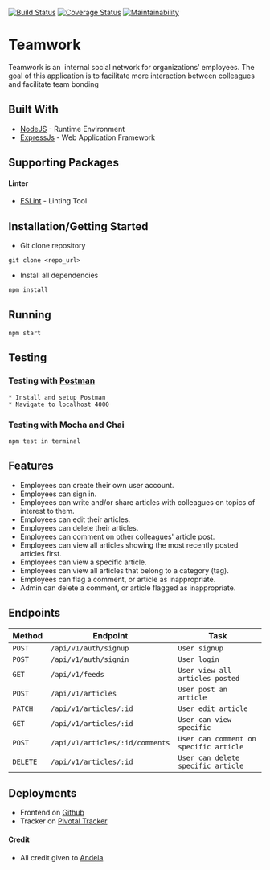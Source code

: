
[![Build Status](https://travis-ci.org/banobepascal/teamwork.svg?branch=develop)](https://travis-ci.org/banobepascal/teamwork)
[![Coverage Status](https://coveralls.io/repos/github/banobepascal/teamwork/badge.svg)](https://coveralls.io/github/banobepascal/teamwork)
[![Maintainability](https://api.codeclimate.com/v1/badges/86ae0e9e83da59c9f077/maintainability)](https://codeclimate.com/github/banobepascal/teamwork/maintainability)


# Teamwork
Teamwork is an ​ internal social network for organizations’ employees. The goal of this
application is to facilitate more interaction between colleagues and facilitate team bonding

## Built With

* [NodeJS](https://nodejs.org/) - Runtime Environment
* [ExpressJs](https://expressjs.com/) - Web Application Framework


## Supporting Packages
#### Linter

* [ESLint](https://eslint.org/) - Linting Tool

## Installation/Getting Started
* Git clone repository
``` 
git clone <repo_url>
```

* Install all dependencies
```
npm install
```
## Running
```
npm start
```

## Testing

### Testing with [Postman](www.postman.com)
```
* Install and setup Postman 
* Navigate to localhost 4000 
```

### Testing with Mocha and Chai
```
npm test in terminal
```
## Features
* Employees can create their own user account.
* Employees can sign in.
* Employees can write and/or share articles with colleagues on topics of interest to them.
* Employees can edit their articles.
* Employees can delete their articles.
* Employees can comment on other colleagues' article post.
* Employees can view all articles showing the most recently posted articles first.
* Employees can view a specific article.
* Employees can view all articles that belong to a category (tag).
* Employees can flag a comment, or article as inappropriate.
* Admin can delete a comment, or article flagged as inappropriate.

## Endpoints
|  Method  |  Endpoint  |  Task  |
|  --- |  --- |  ---  |
|  `POST`  |  `/api/v1/auth/signup`  |  `User signup`  |
|  `POST`  |  `/api/v1/auth/signin`  |  `User login`  |
|  `GET`  |  `/api/v1/feeds`  |  `User view all articles posted`  |
|  `POST`  |  `/api/v1/articles`  |  `User post an article`  |
|  `PATCH`  |  `/api/v1/articles/:id`  |  `User edit article`  |
|  `GET`  |  `/api/v1/articles/:id`  |  `User can view specific`  |
|  `POST`  |  `/api/v1/articles/:id/comments`  |  `User can comment on specific article`  |
|  `DELETE`  |  `/api/v1/articles/:id`  |  `User can delete specific article`  |

## Deployments
* Frontend on [Github](https://banobepascal.github.io/teamwork/ui/)
* Tracker on [Pivotal Tracker](https://www.pivotaltracker.com/n/projects/2395736)

#### Credit
* All credit given to [Andela](https://andela.com)

